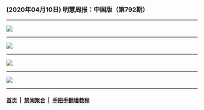 ### (2020年04月10日) 明慧周报：中国版（第792期）

---

<img src="http://qikan.minghui.org/mhqkpage/qikanimage/2020/04/09/mhzb_792_pdf-online1.png"/><hr/>
<img src="http://qikan.minghui.org/mhqkpage/qikanimage/2020/04/09/mhzb_792_pdf-online2.png"/><hr/>
<img src="http://qikan.minghui.org/mhqkpage/qikanimage/2020/04/09/mhzb_792_pdf-online3.png"/><hr/>
<img src="http://qikan.minghui.org/mhqkpage/qikanimage/2020/04/09/mhzb_792_pdf-online4.png"/><hr/>


#### [首页](../../../..) &nbsp;|&nbsp; [禁闻聚合](https://github.com/gfw-breaker/banned-news) &nbsp;|&nbsp; [手把手翻墙教程](https://github.com/gfw-breaker/guides) 